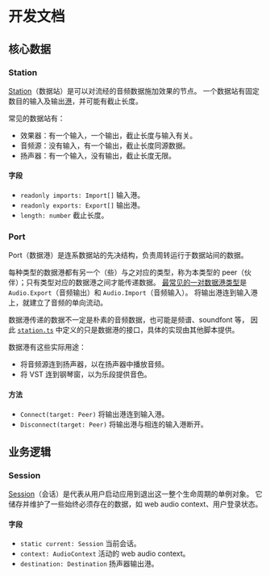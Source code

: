 # 开发文档

## 核心数据

### Station

[Station](../src/core/station.ts)（数据站）是可以对流经的音频数据施加效果的节点。
一个数据站有固定数目的输入及输出[港](#port)，并可能有截止长度。

常见的数据站有：

- 效果器：有一个输入，一个输出，截止长度与输入有关。
- 音频源：没有输入，有一个输出，截止长度同源数据。
- 扬声器：有一个输入，没有输出，截止长度无限。

#### 字段

- `readonly imports: Import[]` 输入港。
- `readonly exports: Export[]` 输出港。
- `length: number` 截止长度。

### Port

Port（数据港）是连系数据站的先决结构，负责周转运行于数据站间的数据。

每种类型的数据港都有另一个（些）与之对应的类型，称为本类型的 peer（伙伴）；只有类型对应的数据港之间才能传递数据。
[最常见的一对数据港类型](../src/core/audio.ts)是 `Audio.Export`（音频输出）和 `Audio.Import`（音频输入）。
将输出港连到输入港上，就建立了音频的单向流动。

数据港传递的数据不一定是朴素的音频数据，也可能是频谱、soundfont 等，
因此 [`station.ts`](../src/core/station.ts) 中定义的只是数据港的接口，具体的实现由其他脚本提供。

数据港有这些实际用途：

- 将音频源连到扬声器，以在扬声器中播放音频。
- 将 VST 连到钢琴窗，以为乐段提供音色。

#### 方法

- `Connect(target: Peer)` 将输出港连到输入港。
- `Disconnect(target: Peer)` 将输出港与相连的输入港断开。

## 业务逻辑

### Session

[Session](../src/session.ts)（会话）是代表从用户启动应用到退出这一整个生命周期的单例对象。
它储存并维护了一些始终必须存在的数据，如 web audio context、用户登录状态。

#### 字段

- `static current: Session` 当前会话。
- `context: AudioContext` 活动的 web audio context。
- `destination: Destination` 扬声器输出港。
